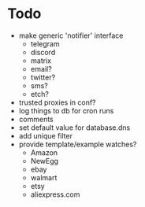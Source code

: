 # Todo
- make generic 'notifier' interface
    - telegram
    - discord
    - matrix
    - email?
    - twitter?
    - sms?
    - etch?
- trusted proxies in conf?
- log things to db for cron runs 
- comments
- set default value for database.dns
- add unique filter
- provide template/example watches?
    - Amazon
    - NewEgg
    - ebay
    - walmart
    - etsy
    - aliexpress.com 